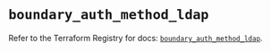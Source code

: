 # `boundary_auth_method_ldap`

Refer to the Terraform Registry for docs: [`boundary_auth_method_ldap`](https://registry.terraform.io/providers/hashicorp/boundary/1.3.0/docs/resources/auth_method_ldap).
